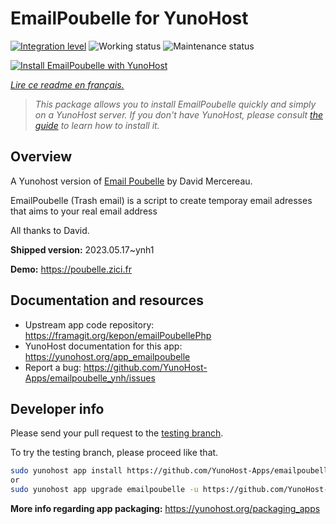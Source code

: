 <!--
N.B.: This README was automatically generated by https://github.com/YunoHost/apps/tree/master/tools/README-generator
It shall NOT be edited by hand.
-->

# EmailPoubelle for YunoHost

[![Integration level](https://dash.yunohost.org/integration/emailpoubelle.svg)](https://dash.yunohost.org/appci/app/emailpoubelle) ![Working status](https://ci-apps.yunohost.org/ci/badges/emailpoubelle.status.svg) ![Maintenance status](https://ci-apps.yunohost.org/ci/badges/emailpoubelle.maintain.svg)

[![Install EmailPoubelle with YunoHost](https://install-app.yunohost.org/install-with-yunohost.svg)](https://install-app.yunohost.org/?app=emailpoubelle)

*[Lire ce readme en français.](./README_fr.md)*

> *This package allows you to install EmailPoubelle quickly and simply on a YunoHost server.
If you don't have YunoHost, please consult [the guide](https://yunohost.org/#/install) to learn how to install it.*

## Overview

A Yunohost version of [Email Poubelle](http://www.mercereau.info/sortie-de-la-version-1-0-demailpoubelle-php-email-jetable-auto-hebergeable/) by David Mercereau.

EmailPoubelle (Trash email) is a script to create temporay email adresses that aims to your real email address

All thanks to David.


**Shipped version:** 2023.05.17~ynh1

**Demo:** https://poubelle.zici.fr
## Documentation and resources

* Upstream app code repository: <https://framagit.org/kepon/emailPoubellePhp>
* YunoHost documentation for this app: <https://yunohost.org/app_emailpoubelle>
* Report a bug: <https://github.com/YunoHost-Apps/emailpoubelle_ynh/issues>

## Developer info

Please send your pull request to the [testing branch](https://github.com/YunoHost-Apps/emailpoubelle_ynh/tree/testing).

To try the testing branch, please proceed like that.

``` bash
sudo yunohost app install https://github.com/YunoHost-Apps/emailpoubelle_ynh/tree/testing --debug
or
sudo yunohost app upgrade emailpoubelle -u https://github.com/YunoHost-Apps/emailpoubelle_ynh/tree/testing --debug
```

**More info regarding app packaging:** <https://yunohost.org/packaging_apps>
